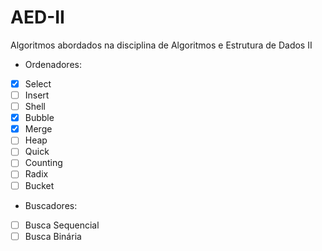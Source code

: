 # AED-II
Algoritmos abordados na disciplina de Algoritmos e Estrutura de Dados II
- Ordenadores:
- [X] Select
- [ ] Insert
- [ ] Shell
- [X] Bubble
- [X] Merge
- [ ] Heap
- [ ] Quick
- [ ] Counting
- [ ] Radix
- [ ] Bucket
- Buscadores:
- [ ] Busca Sequencial
- [ ] Busca Binária
